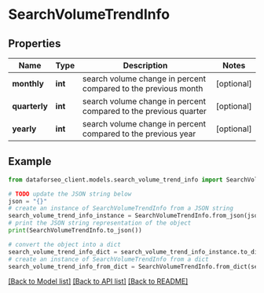 # SearchVolumeTrendInfo


## Properties

Name | Type | Description | Notes
------------ | ------------- | ------------- | -------------
**monthly** | **int** | search volume change in percent compared to the previous month | [optional] 
**quarterly** | **int** | search volume change in percent compared to the previous quarter | [optional] 
**yearly** | **int** | search volume change in percent compared to the previous year | [optional] 

## Example

```python
from dataforseo_client.models.search_volume_trend_info import SearchVolumeTrendInfo

# TODO update the JSON string below
json = "{}"
# create an instance of SearchVolumeTrendInfo from a JSON string
search_volume_trend_info_instance = SearchVolumeTrendInfo.from_json(json)
# print the JSON string representation of the object
print(SearchVolumeTrendInfo.to_json())

# convert the object into a dict
search_volume_trend_info_dict = search_volume_trend_info_instance.to_dict()
# create an instance of SearchVolumeTrendInfo from a dict
search_volume_trend_info_from_dict = SearchVolumeTrendInfo.from_dict(search_volume_trend_info_dict)
```
[[Back to Model list]](../README.md#documentation-for-models) [[Back to API list]](../README.md#documentation-for-api-endpoints) [[Back to README]](../README.md)


